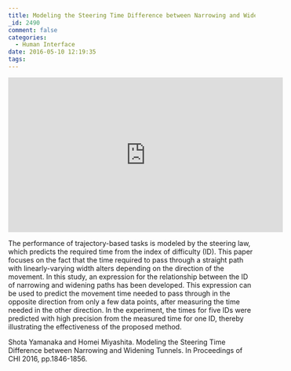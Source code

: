 ```yaml
---
title: Modeling the Steering Time Difference between Narrowing and Widening Tunnels
_id: 2490
comment: false
categories:
  - Human Interface
date: 2016-05-10 12:19:35
tags:
---
```



<iframe width="560" height="315" src="https://www.youtube.com/embed/luyVAb80l1g" frameborder="0" allowfullscreen></iframe>


The performance of trajectory-based tasks is modeled by the steering law, which predicts the required time from the index of difficulty (ID). This paper focuses on the fact that the time required to pass through a straight path with linearly-varying width alters depending on the direction of the movement. In this study, an expression for the relationship between the ID of narrowing and widening paths has been developed. This expression can be used to predict the movement time needed to pass through in the opposite direction from only a few data points, after measuring the time needed in the other direction. In the experiment, the times for five IDs were predicted with high precision from the measured time for one ID, thereby illustrating the effectiveness of the proposed method.

Shota Yamanaka and Homei Miyashita. Modeling the Steering Time Difference between Narrowing and Widening Tunnels. In Proceedings of CHI 2016, pp.1846-1856.

